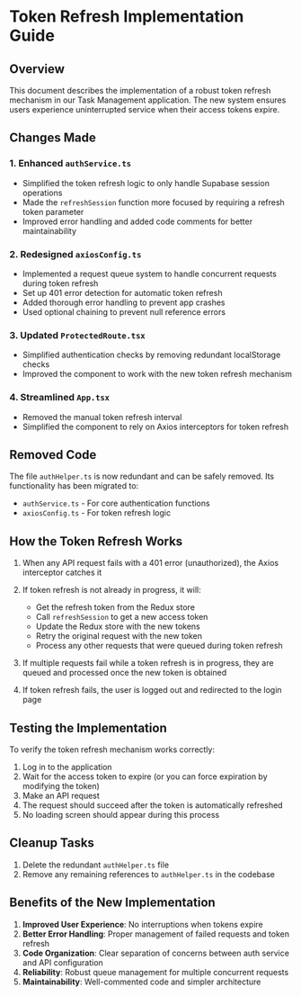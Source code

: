 # Token Refresh Implementation Guide

## Overview

This document describes the implementation of a robust token refresh mechanism in our Task Management application. The new system ensures users experience uninterrupted service when their access tokens expire.

## Changes Made

### 1. Enhanced `authService.ts`
- Simplified the token refresh logic to only handle Supabase session operations
- Made the `refreshSession` function more focused by requiring a refresh token parameter
- Improved error handling and added code comments for better maintainability

### 2. Redesigned `axiosConfig.ts`
- Implemented a request queue system to handle concurrent requests during token refresh
- Set up 401 error detection for automatic token refresh
- Added thorough error handling to prevent app crashes
- Used optional chaining to prevent null reference errors

### 3. Updated `ProtectedRoute.tsx`
- Simplified authentication checks by removing redundant localStorage checks
- Improved the component to work with the new token refresh mechanism

### 4. Streamlined `App.tsx`
- Removed the manual token refresh interval
- Simplified the component to rely on Axios interceptors for token refresh

## Removed Code

The file `authHelper.ts` is now redundant and can be safely removed. Its functionality has been migrated to:
- `authService.ts` - For core authentication functions
- `axiosConfig.ts` - For token refresh logic

## How the Token Refresh Works

1. When any API request fails with a 401 error (unauthorized), the Axios interceptor catches it
2. If token refresh is not already in progress, it will:
   - Get the refresh token from the Redux store
   - Call `refreshSession` to get a new access token
   - Update the Redux store with the new tokens
   - Retry the original request with the new token
   - Process any other requests that were queued during token refresh

3. If multiple requests fail while a token refresh is in progress, they are queued and processed once the new token is obtained

4. If token refresh fails, the user is logged out and redirected to the login page

## Testing the Implementation

To verify the token refresh mechanism works correctly:

1. Log in to the application
2. Wait for the access token to expire (or you can force expiration by modifying the token)
3. Make an API request
4. The request should succeed after the token is automatically refreshed
5. No loading screen should appear during this process

## Cleanup Tasks

1. Delete the redundant `authHelper.ts` file
2. Remove any remaining references to `authHelper.ts` in the codebase

## Benefits of the New Implementation

1. **Improved User Experience**: No interruptions when tokens expire
2. **Better Error Handling**: Proper management of failed requests and token refresh
3. **Code Organization**: Clear separation of concerns between auth service and API configuration
4. **Reliability**: Robust queue management for multiple concurrent requests
5. **Maintainability**: Well-commented code and simpler architecture
